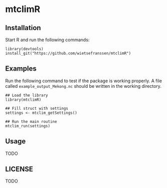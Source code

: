 # mtclimR

## Installation

Start R and run the following commands:

    library(devtools)
    install_git("https://github.com/wietsefranssen/mtclimR")

## Examples

Run the following command to test if the package is working properly.
A file called `example_output_Mekong.nc` should be written in the working directory.

    ## Load the library
    library(mtclimR)
    
    ## Fill struct with settings
    settings <- mtclim_getSettings()

    ## Run the main routine
    mtclim_run(settings)

## Usage

TODO

## LICENSE

TODO
